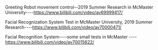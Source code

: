 Greeting Robot movement control--2019 Summer Research in McMaster University----https://www.bilibili.com/video/av69999417/

Facial Recognization System Test in McMaster University, 2019 Summer Research----https://www.bilibili.com/video/av70000471/

Facial Recognition System----some small tests in McMaster ---- https://www.bilibili.com/video/av70015622/
